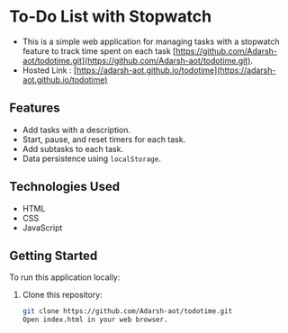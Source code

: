 # To-Do List with Stopwatch

- This is a simple web application for managing tasks with a stopwatch feature to track time spent on each task [https://github.com/Adarsh-aot/todotime.git](https://github.com/Adarsh-aot/todotime.git).
- Hosted Link : [https://adarsh-aot.github.io/todotime](https://adarsh-aot.github.io/todotime)

## Features

- Add tasks with a description.
- Start, pause, and reset timers for each task.
- Add subtasks to each task.
- Data persistence using `localStorage`.

## Technologies Used

- HTML
- CSS
- JavaScript

## Getting Started

To run this application locally:

1. Clone this repository:
   ```bash
   git clone https://github.com/Adarsh-aot/todotime.git
   Open index.html in your web browser.
```
